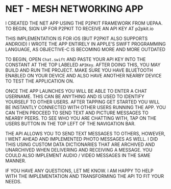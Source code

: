 # NET - MESH NETWORKING APP

I CREATED THE NET APP USING THE P2PKIT FRAMEWORK FROM UEPAA. TO BEGIN, SIGN UP FOR P2PKIT TO RECEIVE AN API KEY AT p2pkit.io

THIS IMPLEMENTATION IS FOR iOS (BUT P2PKIT ALSO SUPPORTS ANDROID)
I WROTE THE APP ENTIRELY IN APPLE’S SWIFT PROGRAMMING LANGUAGE, AS OBJECTIVE-C IS BECOMING MORE AND MORE OUTDATED

TO BEGIN, OPEN `Chat.swift` AND PASTE YOUR API KEY INTO THE CONSTANT AT THE TOP LABELED `APIKey`. AFTER DOING THIS, YOU MAY BUILD AND RUN THE PROJECT. MAKE SURE YOU HAVE BLUETOOTH ENABLED ON YOUR DEVICE AND ALSO HAVE ANOTHER NEARBY DEVICE TO TEST THE APPLICATION ON.

ONCE THE APP LAUNCHES YOU WILL BE ABLE TO ENTER A CHAT USERNAME. THIS CAN BE ANYTHING AND IS USED TO IDENTIFY YOURSELF TO OTHER USERS. AFTER TAPPING GET STARTED YOU WILL BE INSTANTLY CONNECTED WITH OTHER USERS RUNNING THE APP. YOU CAN THEN PROCEED TO SEND TEXT AND PICTURE MESSAGES TO NEARBY PEERS. TO SEE WHO YOU ARE CHATTING WITH, TAP ON THE USERS BUTTON IN THE TOP LEFT OF THE NAVIGATION BAR.

THE API ALLOWS YOU TO SEND TEXT MESSAGES TO OTHERS, HOWEVER, I WENT AHEAD AND IMPLEMENTED PHOTO MESSAGES AS WELL. I DID THIS USING CUSTOM DATA DICTIONARIES THAT ARE ARCHIVED AND UNARCHIVED WHEN DELIVERING AND RECEIVING A MESSAGE. YOU COULD ALSO IMPLEMENT AUDIO / VIDEO MESSAGES IN THE SAME MANNER.

IF YOU HAVE ANY QUESTIONS, LET ME KNOW. I AM HAPPY TO HELP WITH THE IMPLEMENTATION AND TRANSFORMING THE API TO FIT YOUR NEEDS.
